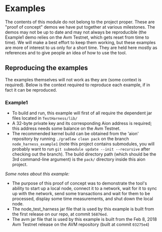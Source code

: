 # Examples
The contents of this module do not belong to the project proper. These are "proof of concept" demos we have put together at various milestones. The demos may not be up to date and may not always be reproducible (the Example1 demo relies on the Avm Testnet, which gets reset from time to time). We will make a best effort to keep them working, but these examples are more of interest to us only for a short time. They are held here mostly as references and to give people an idea of how to use the tool.

## Reproducing the examples
The examples themselves will not work as they are (some context is required). Below is the context required to reproduce each example, if in fact it can be reproduced.

### Example1
- To build and run, this example will first of all require the dependent jar files located in `TestHarness/lib/`
- A 32-byte private key and its corresponding Aion address is required; this address needs some balance on the Avm Testnet.
- The recommended kernel build can be obtained from the 'aion' repository by running `./gradlew clean pack` on the branch `node_harness_example1` (note this project contains submodules, you will probably want to run `git submodule update --init --recursive` after checking out the branch). The build directory path (which should be the 3rd command-line argument) is the `pack/` directory inside this aion project.

_Some notes about this example:_
- The purpose of this proof of concept was to demonstrate the tool's ability to start up a local node, connect it to a network, wait for it to sync up with the network, send some transactions and wait for them to be processed, display some time measurements, and shut down the local node.
- The node_test_harness jar file that is used by this example is built from the first release on our repo, at commit `56876ed`.
- The avm jar file that is used by this example is built from the Feb 8, 2018 Avm Testnet release on the AVM repository (built at commit `03275e4`)

